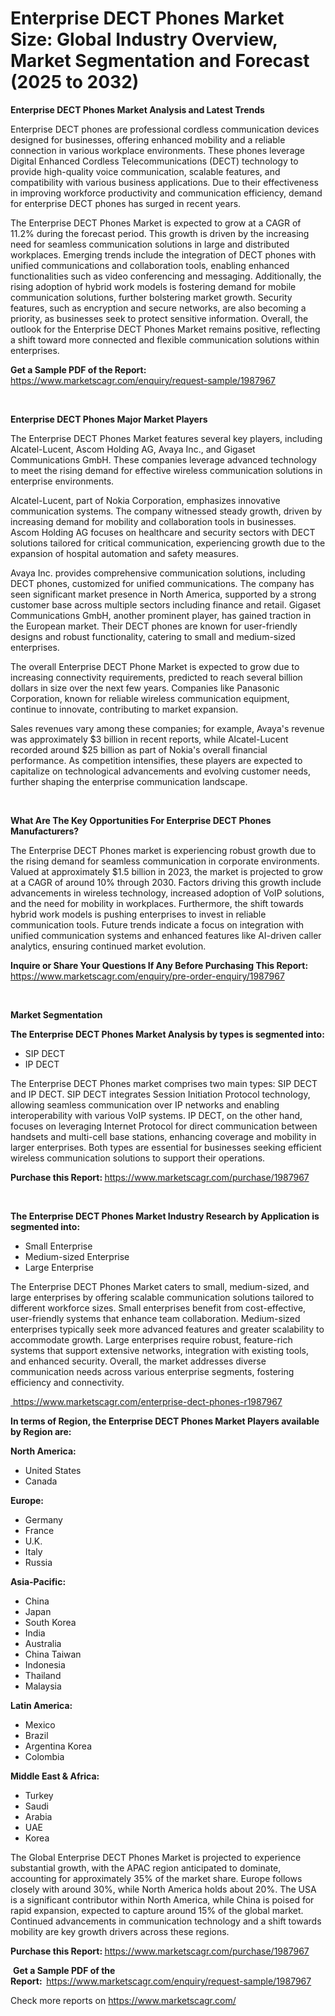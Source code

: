 <p><h1>Enterprise DECT Phones Market Size: Global Industry Overview, Market Segmentation and Forecast (2025 to 2032)</h1></p><p><strong>Enterprise DECT Phones Market Analysis and Latest Trends</strong></p>
<p><p>Enterprise DECT phones are professional cordless communication devices designed for businesses, offering enhanced mobility and a reliable connection in various workplace environments. These phones leverage Digital Enhanced Cordless Telecommunications (DECT) technology to provide high-quality voice communication, scalable features, and compatibility with various business applications. Due to their effectiveness in improving workforce productivity and communication efficiency, demand for enterprise DECT phones has surged in recent years.</p><p>The Enterprise DECT Phones Market is expected to grow at a CAGR of 11.2% during the forecast period. This growth is driven by the increasing need for seamless communication solutions in large and distributed workplaces. Emerging trends include the integration of DECT phones with unified communications and collaboration tools, enabling enhanced functionalities such as video conferencing and messaging. Additionally, the rising adoption of hybrid work models is fostering demand for mobile communication solutions, further bolstering market growth. Security features, such as encryption and secure networks, are also becoming a priority, as businesses seek to protect sensitive information. Overall, the outlook for the Enterprise DECT Phones Market remains positive, reflecting a shift toward more connected and flexible communication solutions within enterprises.</p></p>
<p><strong>Get a Sample PDF of the Report:&nbsp;</strong> <a href="https://www.marketscagr.com/enquiry/request-sample/1987967?utm_campaign=2313&utm_medium=2&utm_source=Github&utm_content=ia&utm_term=13022025&utm_id=enterprise-dect-phones">https://www.marketscagr.com/enquiry/request-sample/1987967</a></p>
<p>&nbsp;</p>
<p><strong>Enterprise DECT Phones Major Market Players</strong></p>
<p><p>The Enterprise DECT Phones Market features several key players, including Alcatel-Lucent, Ascom Holding AG, Avaya Inc., and Gigaset Communications GmbH. These companies leverage advanced technology to meet the rising demand for effective wireless communication solutions in enterprise environments.</p><p>Alcatel-Lucent, part of Nokia Corporation, emphasizes innovative communication systems. The company witnessed steady growth, driven by increasing demand for mobility and collaboration tools in businesses. Ascom Holding AG focuses on healthcare and security sectors with DECT solutions tailored for critical communication, experiencing growth due to the expansion of hospital automation and safety measures.</p><p>Avaya Inc. provides comprehensive communication solutions, including DECT phones, customized for unified communications. The company has seen significant market presence in North America, supported by a strong customer base across multiple sectors including finance and retail. Gigaset Communications GmbH, another prominent player, has gained traction in the European market. Their DECT phones are known for user-friendly designs and robust functionality, catering to small and medium-sized enterprises.</p><p>The overall Enterprise DECT Phone Market is expected to grow due to increasing connectivity requirements, predicted to reach several billion dollars in size over the next few years. Companies like Panasonic Corporation, known for reliable wireless communication equipment, continue to innovate, contributing to market expansion.</p><p>Sales revenues vary among these companies; for example, Avaya's revenue was approximately $3 billion in recent reports, while Alcatel-Lucent recorded around $25 billion as part of Nokia's overall financial performance. As competition intensifies, these players are expected to capitalize on technological advancements and evolving customer needs, further shaping the enterprise communication landscape.</p></p>
<p>&nbsp;</p>
<p><strong>What Are The Key Opportunities For Enterprise DECT Phones Manufacturers?</strong></p>
<p><p>The Enterprise DECT Phones market is experiencing robust growth due to the rising demand for seamless communication in corporate environments. Valued at approximately $1.5 billion in 2023, the market is projected to grow at a CAGR of around 10% through 2030. Factors driving this growth include advancements in wireless technology, increased adoption of VoIP solutions, and the need for mobility in workplaces. Furthermore, the shift towards hybrid work models is pushing enterprises to invest in reliable communication tools. Future trends indicate a focus on integration with unified communication systems and enhanced features like AI-driven caller analytics, ensuring continued market evolution.</p></p>
<p><strong>Inquire or Share Your Questions If Any Before Purchasing This Report:</strong> <a href="https://www.marketscagr.com/enquiry/pre-order-enquiry/1987967?utm_campaign=2313&utm_medium=2&utm_source=Github&utm_content=ia&utm_term=13022025&utm_id=enterprise-dect-phones">https://www.marketscagr.com/enquiry/pre-order-enquiry/1987967</a></p>
<p>&nbsp;</p>
<p><strong>Market Segmentation</strong></p>
<p><strong>The Enterprise DECT Phones Market Analysis by types is segmented into:</strong></p>
<p><ul><li>SIP DECT</li><li>IP DECT</li></ul></p>
<p><p>The Enterprise DECT Phones market comprises two main types: SIP DECT and IP DECT. SIP DECT integrates Session Initiation Protocol technology, allowing seamless communication over IP networks and enabling interoperability with various VoIP systems. IP DECT, on the other hand, focuses on leveraging Internet Protocol for direct communication between handsets and multi-cell base stations, enhancing coverage and mobility in larger enterprises. Both types are essential for businesses seeking efficient wireless communication solutions to support their operations.</p></p>
<p><strong>Purchase this Report:&nbsp;</strong><a href="https://www.marketscagr.com/purchase/1987967?utm_campaign=2313&utm_medium=2&utm_source=Github&utm_content=ia&utm_term=13022025&utm_id=enterprise-dect-phones">https://www.marketscagr.com/purchase/1987967</a></p>
<p>&nbsp;</p>
<p><strong>The Enterprise DECT Phones Market Industry Research by Application is segmented into:</strong></p>
<p><ul><li>Small Enterprise</li><li>Medium-sized Enterprise</li><li>Large Enterprise</li></ul></p>
<p><p>The Enterprise DECT Phones Market caters to small, medium-sized, and large enterprises by offering scalable communication solutions tailored to different workforce sizes. Small enterprises benefit from cost-effective, user-friendly systems that enhance team collaboration. Medium-sized enterprises typically seek more advanced features and greater scalability to accommodate growth. Large enterprises require robust, feature-rich systems that support extensive networks, integration with existing tools, and enhanced security. Overall, the market addresses diverse communication needs across various enterprise segments, fostering efficiency and connectivity.</p></p>
<p><a href="https://www.marketscagr.com/enterprise-dect-phones-r1987967?utm_campaign=2313&utm_medium=2&utm_source=Github&utm_content=ia&utm_term=13022025&utm_id=enterprise-dect-phones">&nbsp;https://www.marketscagr.com/enterprise-dect-phones-r1987967</a></p>
<p><strong>In terms of Region, the Enterprise DECT Phones Market Players available by Region are:</strong></p>
<p>
    <p> <strong> North America: </strong>
        <ul>
            <li>United States</li>
            <li>Canada</li>
        </ul>
        </p> 
    <p> <strong> Europe: </strong>
        <ul>
            <li>Germany</li>
            <li>France</li>
            <li>U.K.</li>
            <li>Italy</li>
            <li>Russia</li>
        </ul>
        </p> 
    <p> <strong> Asia-Pacific: </strong>
        <ul>
            <li>China</li>
            <li>Japan</li>
            <li>South Korea</li>
            <li>India</li>
            <li>Australia</li>
            <li>China Taiwan</li>
            <li>Indonesia</li>
            <li>Thailand</li>
            <li>Malaysia</li>
        </ul>
        </p> 
    <p> <strong> Latin America: </strong>
        <ul>
            <li>Mexico</li>
            <li>Brazil</li>
            <li>Argentina Korea</li>
            <li>Colombia</li>
        </ul>
        </p> 
    <p> <strong> Middle East & Africa: </strong>
        <ul>
            <li>Turkey</li>
            <li>Saudi</li>
            <li>Arabia</li>
            <li>UAE</li>
            <li>Korea</li>
        </ul>
    </p>
    </p>
<p><p>The Global Enterprise DECT Phones Market is projected to experience substantial growth, with the APAC region anticipated to dominate, accounting for approximately 35% of the market share. Europe follows closely with around 30%, while North America holds about 20%. The USA is a significant contributor within North America, while China is poised for rapid expansion, expected to capture around 15% of the global market. Continued advancements in communication technology and a shift towards mobility are key growth drivers across these regions.</p></p>
<p><strong>Purchase this Report: </strong><a href="https://www.marketscagr.com/purchase/1987967?utm_campaign=2313&utm_medium=2&utm_source=Github&utm_content=ia&utm_term=13022025&utm_id=enterprise-dect-phones">https://www.marketscagr.com/purchase/1987967</a></p>
<p>&nbsp;<strong>Get a Sample PDF of the Report:&nbsp;&nbsp;</strong><a href="https://www.marketscagr.com/enquiry/request-sample/1987967?utm_campaign=2313&utm_medium=2&utm_source=Github&utm_content=ia&utm_term=13022025&utm_id=enterprise-dect-phones">https://www.marketscagr.com/enquiry/request-sample/1987967</a></p>
<p><strong></strong></p>
<p>Check more reports on <a href="https://www.marketscagr.com/?utm_campaign=2313&utm_medium=2&utm_source=Github&utm_content=ia&utm_term=13022025&utm_id=enterprise-dect-phones">https://www.marketscagr.com/</a></p>